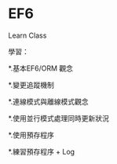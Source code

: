 # EF6
Learn Class

學習：

*.基本EF6/ORM 觀念

*.變更追蹤機制

*.連線模式與離線模式觀念

*.使用並行模式處理同時更新狀況

*.使用預存程序

*.練習預存程序 + Log

